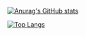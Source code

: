 [![Anurag's GitHub stats](https://github-readme-stats.vercel.app/api?username=Lukiticas&count_private=true&theme=midnight-purple)
          ](https://github.com/anuraghazra/github-readme-stats)

[![Top Langs](https://github-readme-stats.vercel.app/api/top-langs/?username=Lukiticas)](https://github.com/anuraghazra/github-readme-stats&layout=compact&theme=midnight-purple)

